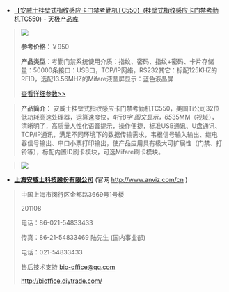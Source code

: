 

- [【安威士挂壁式指纹感应卡门禁考勤机TC550】(挂壁式指纹感应卡门禁考勤机TC550)](http://product.yesky.com/product/809/809970/) - [天极产品库](http://product.yesky.com/)
> <img src="https://camo.githubusercontent.com/884904d966faf2bcc536ce5e5f316ab1acedb168/687474703a2f2f70696d61676573322e7469616e6a696d656469612e636f6d2f7265736f75726365732f70726f647563742f32303132303930342f45474e573157394d454e35324e45423143414651345531374c325637355857372e6a70673f7261773d74727565?raw=true"/>
>
> **参考价格**：￥950
>
> **产品类型**：考勤门禁系统使用介质：指纹、密码、指纹+密码、卡片存储量：50000条接口：USB口，TCP/IP网络，RS232其它：标配125KHZ的RFID，选配13.56MHZ的Mifare液晶屏显示：蓝色液晶屏
>
> [查看详细参数>>](http://product.yesky.com/product/809/809970/param.shtml)

> **产品简介**： 安威士挂壁式指纹感应卡门禁考勤机TC550，美国Ti公司32位低功耗高速处理器，运算速度快，4行*8字 图文显示，65*35MM（视域），清晰明了，高质量人性化语音提示，操作便捷，标准USB通讯、U盘通讯、TCP/IP通讯，满足不同环境下的数据传输需求，韦根信号输入输出、继电器信号输出、串口小票打印输出，使产品应用具有极大可扩展性（门禁、打铃等），标配内置ID刷卡模块，可选Mifare刷卡模块。

> <p><img src="https://camo.githubusercontent.com/c0efe43c8005f4f2de9d4c2a81831cd0eaafe34c/687474703a2f2f70696d61676573322e7469616e6a696d656469612e636f6d2f7265736f75726365732f70726f647563742f32303132303930342f535a423034374c31475359353938444539494b51374635563446344a4f3246592e6a70673f7261773d74727565?raw=true"/> </p>

- [**上海安威士科技股份有限公司**](http://www.anviz.com/zh-cn) (官网 http://www.anviz.com/cn )

> 中国上海市闵行区金都路3669号1号楼
> 
> 201108
> 
> 电话：86-021-54833433
> 
> 传真：86-21-54833469
> 陆先生 (国内事业部)
> 
> 电话：021-54833433
> 
> 售后技术支持 <bio-office@qq.com>    	
> 
> http://bioffice.diytrade.com/
